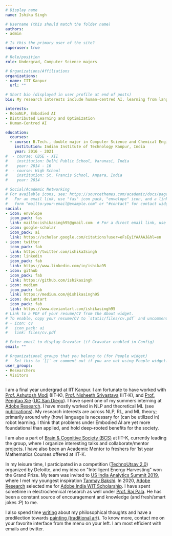 ```yaml
---
# Display name
name: Ishika Singh

# Username (this should match the folder name)
authors:
- admin

# Is this the primary user of the site?
superuser: true

# Role/position
role: Undergrad, Computer Science majors

# Organizations/Affiliations
organizations:
- name: IIT Kanpur
  url: ""

# Short bio (displayed in user profile at end of posts)
bio: My research interests include human-centred AI, learning from language, and distributed learning.

interests:
- RoboNLP, Embodied AI
- Distributed Learning and Optimization
- Human-Centred AI

education:
  courses:
  - course: B.Tech., double major in Computer Science and Chemical Engineering
    institution: Indian Institute of Technology Kanpur, India
    year: 2016 - 2021
#  - course: CBSE - XII
#    institution: Delhi Public School, Varanasi, India
#    year: 2014 - 16
#  - course: High School
#    institution: St. Francis School, Anpara, India
#    year: 2014 

# Social/Academic Networking
# For available icons, see: https://sourcethemes.com/academic/docs/page-builder/#icons
#   For an email link, use "fas" icon pack, "envelope" icon, and a link in the
#   form "mailto:your-email@example.com" or "#contact" for contact widget.
social:
- icon: envelope
  icon_pack: fas
  link: mailto:ishikasingh95@gmail.com  # For a direct email link, use "mailto:test@example.org".
- icon: google-scholar
  icon_pack: ai
  link: https://scholar.google.com/citations?user=eFsEy1YAAAAJ&hl=en
- icon: twitter
  icon_pack: fab
  link: https://twitter.com/ishika3singh
- icon: linkedin
  icon_pack: fab
  link: https://www.linkedin.com/in/ishika95
- icon: github
  icon_pack: fab
  link: https://github.com/ishikasingh
- icon: medium
  icon_pack: fab
  link: https://medium.com/@ishikasingh95
- icon: deviantart
  icon_pack: fab
  link: https://www.deviantart.com/ishikasingh95
# Link to a PDF of your resume/CV from the About widget.
# To enable, copy your resume/CV to `static/files/cv.pdf` and uncomment the lines below.
# - icon: cv
#   icon_pack: ai
#   link: files/cv.pdf

# Enter email to display Gravatar (if Gravatar enabled in Config)
email: ""

# Organizational groups that you belong to (for People widget)
#   Set this to `[]` or comment out if you are not using People widget.
user_groups:
- Researchers
- Visitors
---
```


I am a final year undergrad at IIT Kanpur. I am fortunate to have worked with [Prof. Ashutosh Modi](https://ashutosh-modi.github.io/) (IIT-K), [Prof. Nisheeth Srivastava](https://www.cse.iitk.ac.in/users/nsrivast/) (IIT-K), and [Prof. Pengtao Xie](https://sites.google.com/site/pengtaoxie2008/) ([UC San Diego](https://ucsd.edu/)). I have spent one of my summers interning at [Adobe Research](https://adobe.ly/3irCKbn). I have mostly worked in NLP and theoretical ML (see [publications](https://ishikasingh.github.io/#pubs)). My research interests are across NLP, RL, and ML theory; primarily around why (how) language is necessary for (can be utilized in) robot learning. I think that problems under Embodied AI are yet more foundational than applied, and hold deep-rooted benefits for the society.

I am also a part of [Brain & Cognitive Society (BCS)](https://bcs-iitk.github.io/) at IIT-K, currently leading the group, where I organize interesting talks and collaborate/mentor projects. I have also been an Academic Mentor to freshers for 1st year Mathematics Courses offered at IIT-K.

<!--
My research agenda pertains to modeling interpretable intelligent machines with ethics and emotions incorporated. I have worked on topics subsumed under human-centred AI, i.e., an AI that serves and understands humans. I started with a project on "Brain-Computer Interface" during my 1st year of college, and tried to understand human thoughts. It motivated me to explore human thinking further, and I approached it from a more applicative direction via  "Predicting Web Browsing Patterns" under the supervision of [Prof. Nisheeth](https://www.cse.iitk.ac.in/users/nsrivast/). To comprehend as well as express efficiently, AI must understand emotions. This idea led me to a project on "Affective Language Modelling" supervised by [Prof. Ashutosh Modi](https://ashutosh-modi.github.io/). I also have some inclination towards mathematics, hence I pursued research work in theoretical ML as well. I worked on "Differentially Private ML" under [Prof. Pengtao Xie](https://sites.google.com/site/pengtaoxie2008/) and on "Stochastic Minimax Optimization Algorithms". I am also a part of [Brain & Cognitive Society (BCS)](https://bcs-iitk.github.io/) at IIT Kanpur, currently leading the group. To make a better use of what I have learnt, I'm mentoring summer projects offered by BCS (proposed by me) on "Object-Oriented RL" and "Tweet Sentiment Extraction". I have also been an Academic Mentor to freshers for 1st year Mathematics Courses offered at IIT Kanpur.-->

In my leisure time, I participated in a competition ([TechnoUtsav 2.0](https://technoutsav.techgig.com/)) organized by Deloitte, and my idea on "Intelligent Energy Harvesting" won the Grand Prize. My team was invited to [US India Analytics Summit 2019](https://twitter.com/DeloitteIndia/status/1126423884243382273), where I met my youngest inspiration [Tanmay Bakshi](https://twitter.com/ishika3singh/status/1127609377874108416). In 2020, [Adobe Research](https://research.adobe.com/) selected me for [Adobe India WIT Scholarship](https://adobe.ly/2Sl1VkY). I have spent sometime in electrochemical research as well under [Prof. Raj Pala](http://home.iitk.ac.in/~rpala/). He has been a constant source of encouragement and knowledge (and fresh/smart jokes :P) to me.

I also spend time [writing](https://medium.com/@ishikasingh95) about my philosophical thoughts and have a predilection towards [painting (traditional art)](https://www.deviantart.com/ishikasingh95). To know more, contact me on your favorite interface from the menu on your left. I am most efficient with emails and twitter.
